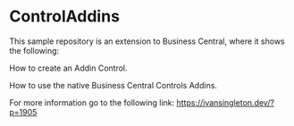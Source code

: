 # ControlAddins

This sample repository is an extension to Business Central, where it shows the following:

How to create an Addin Control.

How to use the native Business Central Controls Addins.

For more information go to the following link: https://ivansingleton.dev/?p=1905
